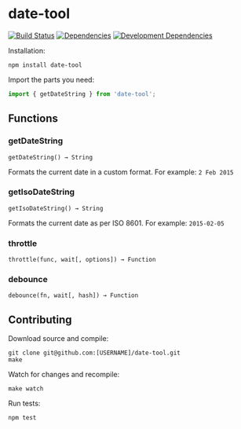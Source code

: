 # date-tool

[![Build Status](https://travis-ci.org/JannesMeyer/date-tool.svg?branch=master)](https://travis-ci.org/JannesMeyer/date-tool)
[![Dependencies](https://david-dm.org/JannesMeyer/date-tool.svg)](https://david-dm.org/JannesMeyer/date-tool)
[![Development Dependencies](https://david-dm.org/JannesMeyer/date-tool/dev-status.svg)](https://david-dm.org/JannesMeyer/date-tool#info=devDependencies)

Installation:

	npm install date-tool

Import the parts you need:

```js
import { getDateString } from 'date-tool';
```

## Functions

### getDateString

	getDateString() → String

Formats the current date in a custom format. For example: `2 Feb 2015`

### getIsoDateString

	getIsoDateString() → String

Formats the current date as per ISO 8601. For example: `2015-02-05`

### throttle

	throttle(func, wait[, options]) → Function

### debounce

	debounce(fn, wait[, hash]) → Function


## Contributing

Download source and compile:

	git clone git@github.com:[USERNAME]/date-tool.git
	make

Watch for changes and recompile:

	make watch

Run tests:

	npm test

